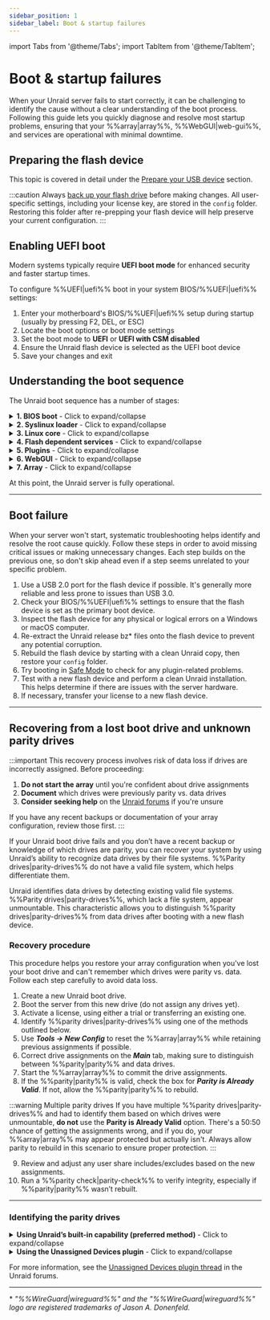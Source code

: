 ```yaml
---
sidebar_position: 1
sidebar_label: Boot & startup failures
---
```


import Tabs from '@theme/Tabs';
import TabItem from '@theme/TabItem';

# Boot & startup failures

When your Unraid server fails to start correctly, it can be challenging to identify the cause without a clear understanding of the boot process. Following this guide lets you quickly diagnose and resolve most startup problems, ensuring that your %%array|array%%, %%WebGUI|web-gui%%, and services are operational with minimal downtime.

## Preparing the flash device

This topic is covered in detail under the [Prepare your USB device](../../getting-started/set-up-unraid/create-your-bootable-media.md#prepare-your-usb-device) section.

:::caution
Always [back up your flash drive](../../system-administration/maintain-and-update/changing-the-flash-device.md#backing-up-your-flash-device) before making changes. All user-specific settings, including your license key, are stored in the `config` folder. Restoring this folder after re-prepping your flash device will help preserve your current configuration.
:::

## Enabling UEFI boot

Modern systems typically require **UEFI boot mode** for enhanced security and faster startup times.

To configure %%UEFI|uefi%% boot in your system BIOS/%%UEFI|uefi%% settings:

1. Enter your motherboard's BIOS/%%UEFI|uefi%% setup during startup (usually by pressing F2, DEL, or ESC)
2. Locate the boot options or boot mode settings
3. Set the boot mode to **UEFI** or **UEFI with CSM disabled**
4. Ensure the Unraid flash device is selected as the UEFI boot device
5. Save your changes and exit

## Understanding the boot sequence

The Unraid boot sequence has a number of stages:

<details>
<summary><strong>1. BIOS boot</strong> - Click to expand/collapse</summary>

The BIOS/UEFI firmware initializes hardware and locates the bootable device. This is the foundation of the entire boot process.

- The motherboard BIOS recognizes the Unraid bootable flash device.
- Setting the flash device as the default boot device varies based on your BIOS; check your motherboard manual for guidance.
- The flash device supports both **legacy (CSM)** and **%%UEFI|uefi%%** boot modes.
- For %%UEFI|uefi%% boot, ensure the `EFI` folder on the flash device does not have a trailing hyphen (`-`).

</details>

<details>
<summary><strong>2. Syslinux loader</strong> - Click to expand/collapse</summary>

The bootloader presents startup options and loads the Linux kernel into memory. This stage determines which operating system or diagnostic tool will run.

- Boot menu entries are defined in the `syslinux/syslinux.cfg` file on the flash device.
- You can edit this file through the %%WebGUI|web-gui%% under ***Main → Syslinux configuration***.
- **Memtest86+**, which ships with current builds of Unraid, works in both legacy and %%UEFI|uefi%% modes. For older Unraid versions, obtain a compatible version from [the official Memtest site](https://www.memtest86.com/) for %%UEFI|uefi%%.
- If no option is selected, the default boots after a timeout, which is useful for headless operation.

</details>

<details>
<summary><strong>3. Linux core</strong> - Click to expand/collapse</summary>

The Linux kernel initializes and begins hardware detection. This is where the operating system takes control from the bootloader.

- **Syslinux** loads the Linux core from the flash device into RAM.
- You’ll see console messages showing bz* files loading.
- Errors at this stage often indicate issues with the flash device.
- Linux detects hardware during startup.

</details>

<details>
<summary><strong>4. Flash dependent services</strong> - Click to expand/collapse</summary>

The flash device becomes accessible and essential services begin loading. This stage is critical for configuration and network access.

- The flash device mounts at `/boot`.
- If it fails to mount, you may still see a login prompt, but this indicates an incomplete boot.
- Use the `df` command to check if `/boot` is mounted.
- The flash device must be labeled **UNRAID** (all caps) for proper mounting.
- Additional drivers and firmware will become available at this stage.
- Configuration is loaded into RAM.
- Standard Linux services, including networking and %%WireGuard|wireguard%% VPN (if enabled), start here.

</details>

<details>
<summary><strong>5. Plugins</strong> - Click to expand/collapse</summary>

Third-party extensions and customizations are loaded to enhance system functionality. Plugin issues can prevent successful startup.

- Installed plugins are loaded during this step.
- **Safe boot** options can suppress plugin loading if needed.

</details>

<details>
<summary><strong>6. WebGUI</strong> - Click to expand/collapse</summary>

The web-based management interface becomes available, allowing remote administration and configuration of your server.

- The %%WebGUI|web-gui%% starts at this point.
- The `config/go` file on the flash device can run user commands before or after the %%WebGUI|web-gui%% starts.

</details>

<details>
<summary><strong>7. Array</strong> - Click to expand/collapse</summary>

Storage devices are mounted and made available, completing the boot process. This is where your data becomes accessible.

- If auto-start is enabled, the %%array|array%% starts here; otherwise, a manual start will be required.
- Drives will be mounted as `/dev/diskX` and `/mnt/cache` (if present).
- Shares become available on the network as `/mnt/user/sharename`.
- Docker containers will start in the order specified on the Docker tab, with customizable delays.
- Auto-start virtual machines (%%VMs|vm%%) will also launch.

</details>

At this point, the Unraid server is fully operational.

---

## Boot failure

When your server won't start, systematic troubleshooting helps identify and resolve the root cause quickly. Follow these steps in order to avoid missing critical issues or making unnecessary changes. Each step builds on the previous one, so don't skip ahead even if a step seems unrelated to your specific problem.

1. Use a USB 2.0 port for the flash device if possible. It's generally more reliable and less prone to issues than USB 3.0.
2. Check your BIOS/%%UEFI|uefi%% settings to ensure that the flash device is set as the primary boot device.
3. Inspect the flash device for any physical or logical errors on a Windows or macOS computer.
4. Re-extract the Unraid release bz* files onto the flash device to prevent any potential corruption.
5. Rebuild the flash device by starting with a clean Unraid copy, then restore your `config` folder.
6. Try booting in [Safe Mode](../../using-unraid-to/customize-your-experience/plugins.md#troubleshooting-with-safe-mode) to check for any plugin-related problems.
7. Test with a new flash device and perform a clean Unraid installation. This helps determine if there are issues with the server hardware.
8. If necessary, transfer your license to a new flash device.

---

## Recovering from a lost boot drive and unknown parity drives

:::important
This recovery process involves risk of data loss if drives are incorrectly assigned. Before proceeding:

1. **Do not start the array** until you're confident about drive assignments
2. **Document** which drives were previously parity vs. data drives
3. **Consider seeking help** on the [Unraid forums](https://forums.unraid.net/) if you're unsure

If you have any recent backups or documentation of your array configuration, review those first.
:::

If your Unraid boot drive fails and you don’t have a recent backup or knowledge of which drives are parity, you can recover your system by using Unraid’s ability to recognize data drives by their file systems. %%Parity drives|parity-drives%% do not have a valid file system, which helps differentiate them.

Unraid identifies data drives by detecting existing valid file systems. %%Parity drives|parity-drives%%, which lack a file system, appear unmountable. This characteristic allows you to distinguish %%parity drives|parity-drives%% from data drives after booting with a new flash device.

### Recovery procedure

This procedure helps you restore your array configuration when you've lost your boot drive and can't remember which drives were parity vs. data. Follow each step carefully to avoid data loss.

1. Create a new Unraid boot drive.
2. Boot the server from this new drive (do not assign any drives yet).
3. Activate a license, using either a trial or transferring an existing one.
4. Identify %%parity drives|parity-drives%% using one of the methods outlined below.
5. Use ***Tools → New Config*** to reset the %%array|array%% while retaining previous assignments if possible.
6. Correct drive assignments on the ***Main*** tab, making sure to distinguish between %%parity|parity%% and data drives.
7. Start the %%array|array%% to commit the drive assignments.
8. If the %%parity|parity%% is valid, check the box for ***Parity is Already Valid***. If not, allow the %%parity|parity%% to rebuild.

:::warning Multiple parity drives
If you have multiple %%parity drives|parity-drives%% and had to identify them based on which drives were unmountable, **do not** use the **Parity is Already Valid** option. There's a 50:50 chance of getting the assignments wrong, and if you do, your %%array|array%% may appear protected but actually isn't. Always allow parity to rebuild in this scenario to ensure proper protection.
:::

9. Review and adjust any user share includes/excludes based on the new assignments.
10. Run a %%parity check|parity-check%% to verify integrity, especially if %%parity|parity%% wasn’t rebuilt.

---

### Identifying the parity drives

<details>
<summary><strong>Using Unraid’s built-in capability (preferred method)</strong> - Click to expand/collapse</summary>

This method does not require plugins, but it will invalidate %%parity|parity%%, necessitating a rebuild.

To use this method:

1. Assign all drives as data drives and start it.
2. %%Parity drives|parity-drives%% will show as unmountable since they lack a valid file system.
3. Confirm that the number of unmountable drives matches your %%parity|parity%% count.
4. Take note of the serial numbers of these drives.
5. If relevant, you can check mounted data drives to confirm their order.

</details>

<details>
<summary><strong>Using the Unassigned Devices plugin</strong> - Click to expand/collapse</summary>

This plugin-based method preserves the validity of %%parity|parity%% by mounting drives in read-only mode.

To use this method:

1. Install the [**Unassigned Devices** plugin](https://unraid.net/community/apps?q=unassigned+devices#r:~:text=don%27t%20be%20carefull!!!-,Unassigned%20Devices,-dlandon) from the ***Apps*** tab.
2. Mount each disk read-only, one at a time.
3. Drives that fail to mount are likely %%parity drives|parity-drives%% (you cannot differentiate between parity1 and parity2).
4. Inspect mounted data drives to identify their order, if necessary.

</details>

For more information, see the [Unassigned Devices plugin thread](https://forums.unraid.net/topic/55481-unassigned-devices-managing-unassigned-devices-without-rebooting/) in the Unraid forums.

---

\* *"%%WireGuard|wireguard%%" and the "%%WireGuard|wireguard%%" logo are registered trademarks of Jason A. Donenfeld.*
